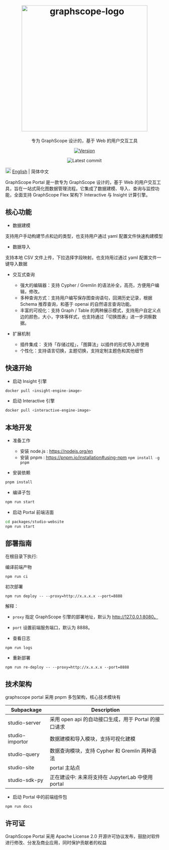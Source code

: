 <h1 align="center">
    <img src="https://graphscope.io/assets/images/graphscope-logo.svg" width="400" alt="graphscope-logo">
</h1>

<p align="center">
   专为 GraphScope 设计的，基于 Web 的用户交互工具
</p>

<div align="center">
  
[![Version](https://badgen.net/npm/v/@graphscope/studio-query)](https://www.npmjs.com/@graphscope/studio-query)
 
![Latest commit](https://badgen.net/github/last-commit/graphscope/portal)
  
</div>

<img src="https://gw.alipayobjects.com/zos/antfincdn/R8sN%24GNdh6/language.svg" width="18"> [English](/docs/README.md) | 简体中文

GraphScope Portal 是一款专为 GraphScope 设计的，基于 Web 的用户交互工具，旨在一站式简化图数据管理流程。它集成了数据建模、导入、查询与监控功能，全面支持 GraphScope Flex 架构下 Interactive 与 Insight 计算引擎。

## 核心功能

- 数据建模

支持用户手动构建节点和边的类型，也支持用户通过 yaml 配置文件快速构建模型

- 数据导入

支持本地 CSV 文件上传，下拉选择字段映射。也支持用过通过 yaml 配置文件一键导入数据

- 交互式查询

  - 强大的编辑器：支持 Cypher / Gremlin 的语法补全，高亮，方便用户编辑，修改。
  - 多种查询方式：支持用户编写保存图查询语句，回溯历史记录，根据 Schema 推荐查询，和基于 openai 的自然语言查询功能。
  - 丰富的可视化：支持 Graph / Table 的两种展示模式，支持用户自定义点边的颜色，大小，字体等样式，也支持通过「切换图表」进一步洞察数据。

- 扩展机制

  - 插件集成： 支持「存储过程」，「图算法」以插件的形式导入并使用
  - 个性化：支持语言切换，主题切换，支持定制主题色和其他细节

## 快速开始

- 启动 Insight 引擎

```bash
docker pull <insight-engine-image>
```

- 启动 Interactive 引擎

```bash
docker pull <interactive-engine-image>
```

## 本地开发

- 准备工作

  - 安装 node.js : https://nodejs.org/en
  - 安装 pnpm : https://pnpm.io/installation#using-npm `npm install -g pnpm`

- 安装依赖

```bash
pnpm install

```

- 编译子包

```bash
npm run start
```

- 启动 Portal 前端洁面

```bash
cd packages/studio-website
npm run start
```

## 部署指南

在根目录下执行:

编译前端产物

`npm run ci`

初次部署

`npm run deploy -- --proxy=http://x.x.x.x --port=8888`

解释：

- `proxy` 指定 GraphScope 引擎的部署地址，默认为 http://127.0.0.1:8080。
- `port` 设置前端服务端口，默认为 8888。

- 查看日志

`npm run logs`

- 重新部署

`npm run re-deploy -- --proxy=http://x.x.x.x --port=8888`

## 技术架构

graphscope portal 采用 pnpm 多包架构，核心技术模块有

| Subpackage      | Description                                          |
| --------------- | ---------------------------------------------------- |
| studio-server   | 采用 open api 的自动接口生成，用于 Portal 的接口请求 |
| studio-importor | 数据建模和导入模块，支持可视化建模                   |
| studio-query    | 数据查询模块，支持 Cypher 和 Gremlin 两种语法        |
| studio-site     | portal 主站点                                        |
| studio-sdk-py   | 正在建设中: 未来将支持在 JupyterLab 中使用 portal    |

- 启动 Portal 中的前端组件包

```
npm run docs
```

## 许可证

GraphScope Portal 采用 Apache License 2.0 开源许可协议发布，鼓励对软件进行修改、分发及商业应用，同时保护贡献者的权益
